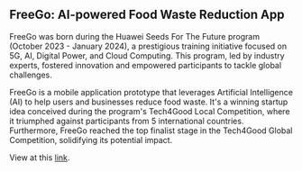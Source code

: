 ## FreeGo: AI-powered Food Waste Reduction App

FreeGo was born during the Huawei Seeds For The Future program (October 2023 - January 2024), a prestigious training initiative focused on 5G, AI, Digital Power, and Cloud Computing. This program, led by industry experts, fostered innovation and empowered participants to tackle global challenges.

FreeGo is a mobile application prototype that leverages Artificial Intelligence (AI) to help users and businesses reduce food waste. It's a winning startup idea conceived during the program's Tech4Good Local Competition, where it triumphed against participants from 5 international countries. Furthermore, FreeGo reached the top finalist stage in the Tech4Good Global Competition, solidifying its potential impact.

View at this [link](https://alessandro-potenza.github.io/FreeGo.github.io/).
